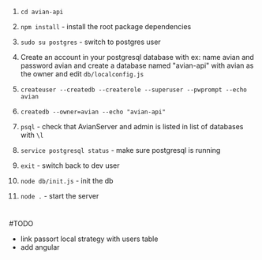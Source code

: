 1. `cd avian-api` 

1. `npm install` - install the root package dependencies

1. `sudo su postgres` - switch to postgres user

1. Create an account in your postgresql database with ex: name avian and password avian and create a database named "avian-api" with avian as the owner and edit `db/localconfig.js`

1. `createuser --createdb --createrole --superuser --pwprompt --echo avian`

1. `createdb --owner=avian --echo "avian-api"`

1. `psql` - check that AvianServer and admin is listed in list of databases with `\l`

1. `service postgresql status` - make sure postgresql is running

1. `exit` - switch back to dev user

1. `node db/init.js` - init the db

1. `node .` - start the server

#
#TODO 
- link passort local strategy with users table 
- add angular 
